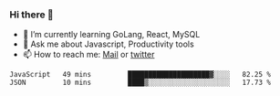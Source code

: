 ### Hi there 👋

- 🌱 I’m currently learning GoLang, React, MySQL
- 💬 Ask me about Javascript, Productivity tools 
- 📫 How to reach me: [Mail](mailto:kvaishak47@gmail.com) or [twitter](https://twitter.com/kvaish4k)

<!--START_SECTION:waka-->
```text
JavaScript   49 mins         ████████████████████▓░░░░   82.25 % 
JSON         10 mins         ████▒░░░░░░░░░░░░░░░░░░░░   17.73 % 
```
<!--END_SECTION:waka-->
